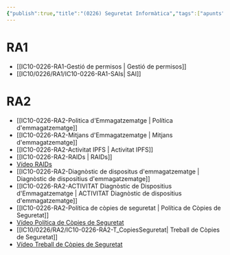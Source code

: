 ```yaml
---
{"publish":true,"title":"(0226) Seguretat Informàtica","tags":["apunts","ic10/0226"],"cssclasses":""}
---
```


# RA1
- [[IC10-0226-RA1-Gestió de permisos \| Gestió de permisos]]
- [[IC10/0226/RA1/IC10-0226-RA1-SAIs\| SAI]]

# RA2

- [[IC10-0226-RA2-Politica d'Emmagatzematge \| Política d'emmagatzematge]]
- [[IC10-0226-RA2-Mitjans d'Emmagatzematge \| Mitjans d'emmagatzematge]]
- [[IC10-0226-RA2-Activitat IPFS \| Activitat IPFS]]
- [[IC10-0226-RA2-RAIDs \| RAIDs]]
- [Vídeo RAIDs](https://www.youtube.com/watch?v=NJ-k4j8osPg)
- [[IC10-0226-RA2-Diagnòstic de dispositus d'emmagatzematge \| Diagnòstic de dispositius d'emmagatzematge]]
- [[IC10-0226-RA2-ACTIVITAT Diagnòstic de Dispositius d'Emmagatzematge \| ACTIVITAT Diagnòstic de dispositius d'emmagatzematge]]
- [[IC10-0226-RA2-Política de còpies de seguretat \| Política de Còpies de Seguretat]]
- [Vídeo Política de Còpies de Seguretat](https://www.youtube.com/watch?v=uDvMSi9DuNY)
- [[IC10/0226/RA2/IC10-0226-RA2-T_CopiesSeguretat\| Treball de Còpies de Seguretat]]
- [Vídeo Treball de Còpies de Seguretat](https://www.youtube.com/watch?v=MlTkwqA-Faw)
 
